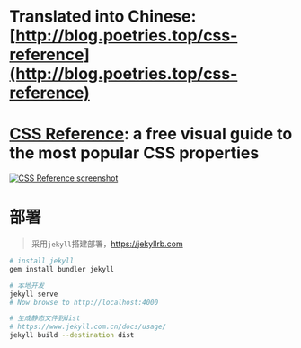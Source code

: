 # Translated into Chinese: [http://blog.poetries.top/css-reference](http://blog.poetries.top/css-reference)

# [CSS Reference](http://blog.poetries.top/css-reference): a free visual guide to the most popular CSS properties

[![CSS Reference screenshot](http://raw.github.com/jgthms/css-reference/master/images/css-reference-share.png)](http://blog.poetries.top/css-reference)

# 部署

> 采用`jekyll`搭建部署，https://jekyllrb.com

```bash
# install jekyll
gem install bundler jekyll

# 本地开发
jekyll serve
# Now browse to http://localhost:4000

# 生成静态文件到dist
# https://www.jekyll.com.cn/docs/usage/
jekyll build --destination dist 
```

